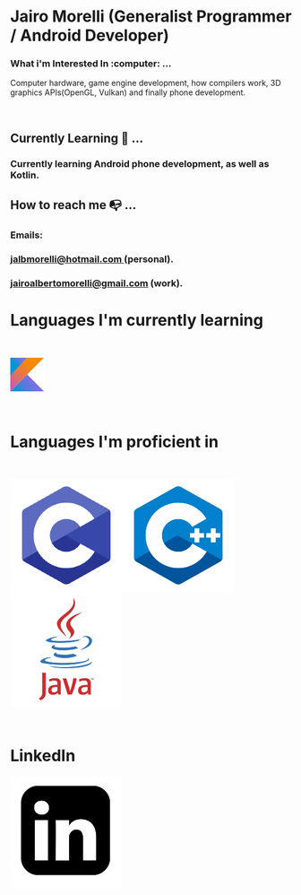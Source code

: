 # Jairo Morelli (Generalist Programmer / Android Developer)
<h3> What i'm Interested In :computer: ...</h3> 

<p>Computer hardware, game engine development, how compilers work, 3D 
graphics APIs(OpenGL, Vulkan) and finally phone development.</p>
</br>


## Currently Learning :memo: ... 
<h3> Currently learning Android phone development, as well as Kotlin.<h3>

## How to reach me :mailbox_with_no_mail: ... 
<h3> Emails: </h3>
<h3>  <a href="mailto:jalbmorelli@hotmail.com"> jalbmorelli@hotmail.com </a> (personal). </h3>
<h3><a href="mailto:jairoalbertomorelli@gmail.com"\>jairoalbertomorelli@gmail.com</a> (work). </h3> 

# Languages I'm currently learning 
 <br>

  ![ScreenshotOfKotlinLogo](KotlinIcon.png)

</br>


# Languages I'm proficient in 

<br> 
 
 ![ScreenshotOfCLogo](CLogo.png)![ScreenshotOFCPLUSPLUSLOGO](C++Logo.png)![ScreenShotOfJavaLogo](JavaLogo.png)

</br>

# LinkedIn 
[![ScreenshotOfLinkedInLogo](LinkedInLogo.png)](https://www.linkedin.com/in/jairo-morelli-b1018514b)

